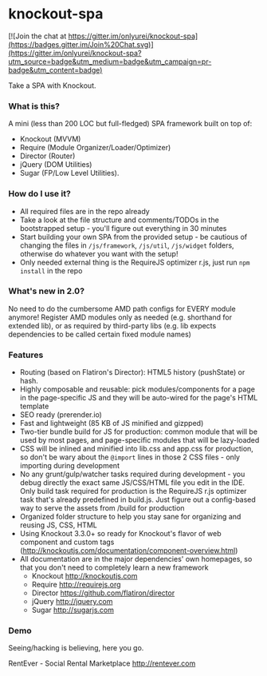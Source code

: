 # knockout-spa #

[![Join the chat at https://gitter.im/onlyurei/knockout-spa](https://badges.gitter.im/Join%20Chat.svg)](https://gitter.im/onlyurei/knockout-spa?utm_source=badge&utm_medium=badge&utm_campaign=pr-badge&utm_content=badge)

Take a SPA with Knockout.

### What is this? ###

A mini (less than 200 LOC but full-fledged) SPA framework built on top of: 
* Knockout (MVVM)
* Require (Module Organizer/Loader/Optimizer)
* Director (Router)
* jQuery (DOM Utilities)
* Sugar (FP/Low Level Utilities).

### How do I use it? ###

* All required files are in the repo already
* Take a look at the file structure and comments/TODOs in the bootstrapped setup - you'll figure out everything in 30 minutes
* Start building your own SPA from the provided setup - be cautious of changing the files in `/js/framework`, `/js/util`, `/js/widget` folders, otherwise do whatever you want with the setup!
* Only needed external thing is the RequireJS optimizer r.js, just run `npm install` in the repo

### What's new in 2.0? ###
No need to do the cumbersome AMD path configs for EVERY module anymore!
Register AMD modules only as needed (e.g. shorthand for extended lib), or as required by third-party libs (e.g. lib expects dependencies to be called certain fixed module names)

### Features ###

* Routing (based on Flatiron's Director): HTML5 history (pushState) or hash.
* Highly composable and reusable: pick modules/components for a page in the page-specific JS and they will be auto-wired for the page's HTML template
* SEO ready (prerender.io)
* Fast and lightweight (85 KB of JS minified and gizpped)
* Two-tier bundle build for JS for production: common module that will be used by most pages, and page-specific modules that will be lazy-loaded
* CSS will be inlined and minified into lib.css and app.css for production, so don't be wary about the `@import` lines in those 2 CSS files - only importing during development
* No any grunt/gulp/watcher tasks required during development - you debug directly the exact same JS/CSS/HTML file you edit in the IDE. Only build task required for production is the RequireJS r.js optimizer task that's already predefined in build.js. Just figure out a config-based way to serve the assets from /build for production
* Organized folder structure to help you stay sane for organizing and reusing JS, CSS, HTML
* Using Knockout 3.3.0+ so ready for Knockout's flavor of web component and custom tags (http://knockoutjs.com/documentation/component-overview.html)
* All documentation are in the major dependencies' own homepages, so that you don't need to completely learn a new framework
  * Knockout http://knockoutjs.com
  * Require http://requirejs.org
  * Director https://github.com/flatiron/director
  * jQuery http://jquery.com
  * Sugar http://sugarjs.com

### Demo ###

Seeing/hacking is believing, here you go.

RentEver - Social Rental Marketplace http://rentever.com
